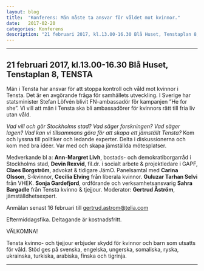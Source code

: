 ```yaml
---
layout: blog
title:  "Konferens: Män måste ta ansvar för våldet mot kvinnor."
date:   2017-02-20
categories: Konferens
description: "21 februari 2017, kl.13.00-16.30 Blå Huset, Tenstaplan 8, TENSTA"
---
```

---

21 februari 2017, kl.13.00-16.30 Blå Huset, Tenstaplan 8, TENSTA
----------------------------------------------

Män i Tensta har ansvar för att stoppa kontroll och våld mot
kvinnor i Tensta. Det är en avgörande fråga för samhällets utveckling.
I Sverige har statsminister Stefan Löfvén blivit FN-ambassadör för kampanjen ”He for she”. Vi vill att män i Tensta ska bli ambassadörer för kvinnors rätt till fria liv utan våld.

*Vad vill och gör Stockholms stad? Vad säger forskningen? Vad säger lagen? Vad kan vi tillsammans göra för att skapa ett jämställt Tensta?*
Kom och lyssna till politiker och ledande experter.
Delta i diskussionerna och kom med bra idéer.
Var med och skapa jämställda mötesplatser.

Medverkande bl a: **Ann-Margret Livh**, bostads- och demokratiborgarråd i Stockholms stad, **Devin Rexvid**, fil.dr. i socialt arbete & projektledare i GAPF, **Claes Borgström**, advokat & tidigare JämO.
Panelsamtal med **Carina Olsson**, S-kvinnor, **Cecilia Elving** från liberala kvinnor. **Guluzar Tarhan Selvi** från VHEK. **Sonja Gardefjord**, ordförande och verksamhetsansvarig **Sahra Bargadle** från Tensta kvinno & tjejjour.
Moderator: **Gertrud Åström**, jämställdhetsexpert.

Anmälan senast 16 februari till gertrud.astrom@telia.com

Eftermiddagsfika. Deltagande är kostnadsfritt.

VÄLKOMNA!

Tensta kvinno- och tjejjour erbjuder skydd för kvinnor och barn som utsatts för våld. Stöd ges på svenska, engelska, ungerska, somaliska, ryska, ukrainska, turkiska, arabiska, finska och tigrinja.

---

